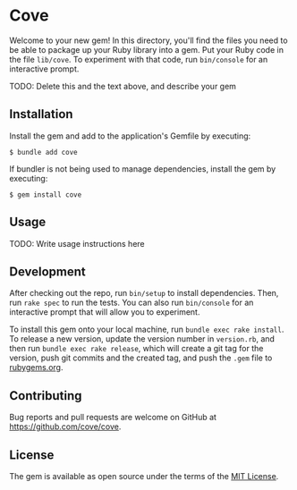 # Cove

Welcome to your new gem! In this directory, you'll find the files you need to be able to package up your Ruby library into a gem. Put your Ruby code in the file `lib/cove`. To experiment with that code, run `bin/console` for an interactive prompt.

TODO: Delete this and the text above, and describe your gem

## Installation

Install the gem and add to the application's Gemfile by executing:

    $ bundle add cove

If bundler is not being used to manage dependencies, install the gem by executing:

    $ gem install cove

## Usage

TODO: Write usage instructions here

## Development

After checking out the repo, run `bin/setup` to install dependencies. Then, run `rake spec` to run the tests. You can also run `bin/console` for an interactive prompt that will allow you to experiment.

To install this gem onto your local machine, run `bundle exec rake install`. To release a new version, update the version number in `version.rb`, and then run `bundle exec rake release`, which will create a git tag for the version, push git commits and the created tag, and push the `.gem` file to [rubygems.org](https://rubygems.org).

## Contributing

Bug reports and pull requests are welcome on GitHub at https://github.com/cove/cove.

## License

The gem is available as open source under the terms of the [MIT License](https://opensource.org/licenses/MIT).
